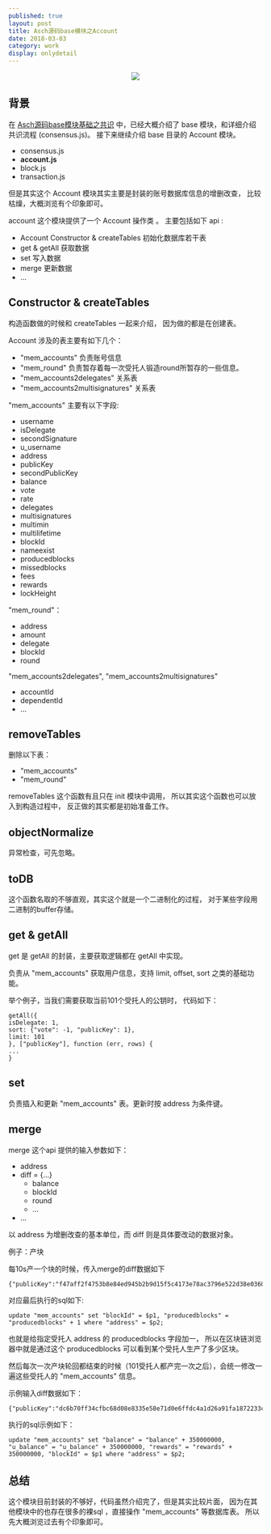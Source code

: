 ```yaml
---    
published: true
layout: post    
title: Asch源码base模块之Account
date: 2018-03-03
category: work    
display: onlydetail
---    
```


<center>  
<img src="http://images.yanyiwu.com/xas.jpg" class="photo"></img>  
</center>  

## 背景

在 [Asch源码base模块基础之共识] 中，已经大概介绍了 base 模块，和详细介绍共识流程 (consensus.js)。
接下来继续介绍 base 目录的 Account 模块。

+ consensus.js
+ **account.js**
+ block.js
+ transaction.js

但是其实这个 Account 模块其实主要是封装的账号数据库信息的增删改查，
比较枯燥，大概浏览有个印象即可。

account 这个模块提供了一个 Account 操作类 。
主要包括如下 api :

+ Account Constructor & createTables 初始化数据库若干表
+ get & getAll 获取数据
+ set 写入数据
+ merge 更新数据
+ ...

## Constructor & createTables

构造函数做的时候和 createTables 一起来介绍，
因为做的都是在创建表。

Account 涉及的表主要有如下几个： 

+ "mem_accounts" 负责账号信息
+ "mem_round" 负责暂存着每一次受托人锻造round所暂存的一些信息。
+ "mem_accounts2delegates" 关系表
+ "mem_accounts2multisignatures" 关系表 

"mem_accounts" 主要有以下字段:

+ username
+ isDelegate
+ secondSignature
+ u_username
+ address
+ publicKey
+ secondPublicKey
+ balance
+ vote
+ rate
+ delegates
+ multisignatures
+ multimin
+ multilifetime
+ blockId
+ nameexist
+ producedblocks
+ missedblocks
+ fees
+ rewards
+ lockHeight

"mem_round"：

+ address
+ amount
+ delegate
+ blockId
+ round

"mem_accounts2delegates", "mem_accounts2multisignatures"

+ accountId
+ dependentId
+ ...

## removeTables

删除以下表：

+ "mem_accounts"
+ "mem_round"

removeTables 这个函数有且只在 init 模块中调用，
所以其实这个函数也可以放入到构造过程中，
反正做的其实都是初始准备工作。

## objectNormalize

异常检查，可先忽略。

## toDB

这个函数名取的不够直观，其实这个就是一个二进制化的过程，
对于某些字段用二进制的buffer存储。

## get & getAll

get 是 getAll 的封装，主要获取逻辑都在 getAll 中实现。

负责从 "mem_accounts" 获取用户信息，支持 limit, offset, sort 之类的基础功能。

举个例子，当我们需要获取当前101个受托人的公钥时，
代码如下：

```
getAll({
isDelegate: 1,
sort: {"vote": -1, "publicKey": 1},
limit: 101
}, ["publicKey"], function (err, rows) {
...
}
```

## set

负责插入和更新 "mem_accounts" 表。更新时按 address 为条件键。

## merge

merge 这个api 提供的输入参数如下：

+ address
+ diff = {...}
    + balance
    + blockId
    + round
    + ...
+ ...

以 address 为增删改查的基本单位，而 diff 则是具体要改动的数据对象。


例子：产块

每10s产一个块的时候，传入merge的diff数据如下

```
{"publicKey":"f47aff2f4753b8e84ed945b2b9d15f5c4173e78ac3796e522d38e03608aa5921","producedblocks":1,"blockId":"a116718babf1496d68732fd3d66c7ab0926adad01e8b6d6c126ea29c3fd8cc4e","round":181}
```

对应最后执行的sql如下:

```
update "mem_accounts" set "blockId" = $p1, "producedblocks" = "producedblocks" + 1 where "address" = $p2;
```

也就是给指定受托人 address 的 producedblocks 字段加一，
所以在区块链浏览器中就是通过这个 producedblocks 可以看到某个受托人生产了多少区块。

然后每次一次产块轮回都结束的时候（101受托人都产完一次之后），会统一修改一遍这些受托人的 "mem_accounts" 信息。

示例输入diff数据如下：

```
{"publicKey":"dc6b70ff34cfbc68d08e8335e58e71d0e6ffdc4a1d26a91fa1872233c1dd20af","balance":350000000,"u_balance":350000000,"blockId":"5177566ad3cb80204baac894c94f84d20cd4891a26465beef3e87b6b6a7ec018","round":180,"fees":0,"rewards":350000000}
```

执行的sql示例如下：

```
update "mem_accounts" set "balance" = "balance" + 350000000, "u_balance" = "u_balance" + 350000000, "rewards" = "rewards" + 350000000, "blockId" = $p1 where "address" = $p2;
```

## 总结

这个模块目前封装的不够好，代码虽然介绍完了，但是其实比较片面，
因为在其他模块中的也存在很多的裸sql ，直接操作 "mem_accounts" 等数据库表。
所以先大概浏览过去有个印象即可。

[Asch源码base模块基础之共识]:https://yanyiwu.com/work/2018/02/08/asch-base-consensus.html
